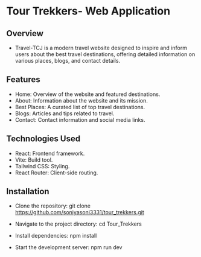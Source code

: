 # Tour Trekkers- Web Application
## Overview
- Travel-TCJ is a modern travel website designed to inspire and inform users about the best travel destinations, offering detailed information on various places, blogs, and contact details.

## Features
- Home: Overview of the website and featured destinations.
- About: Information about the website and its mission.
- Best Places: A curated list of top travel destinations.
- Blogs: Articles and tips related to travel.
- Contact: Contact information and social media links.

## Technologies Used
- React: Frontend framework.
- Vite: Build tool.
- Tailwind CSS: Styling.
- React Router: Client-side routing.

## Installation

- Clone the repository: git clone https://github.com/soniyasoni3331/tour_trekkers.git

- Navigate to the project directory: cd Tour_Trekkers
- Install dependencies: npm install
- Start the development server: npm run dev

